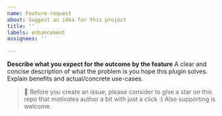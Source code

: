 ```yaml
---
name: Feature request
about: Suggest an idea for this project
title: ''
labels: enhancement
assignees: ''

---
```


**Describe what you expect for the outcome by the feature**
A clear and concise description of what the problem is you hope this plugin solves. Explain benefits and actual/concrete use-cases.

> 💁 Before you create an issue, please consider to give a star on this repo that motivates author a bit with just a click :) Also supporting is welcome.

